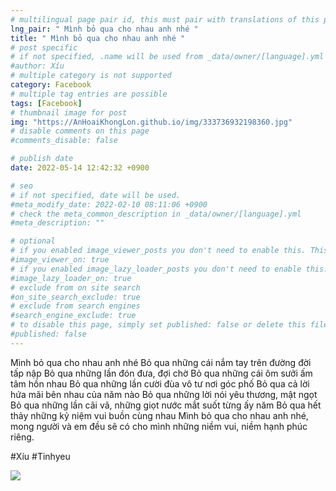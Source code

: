 ```yaml
---
# multilingual page pair id, this must pair with translations of this page. (This name must be unique)
lng_pair: " Mình bỏ qua cho nhau anh nhé "
title: " Mình bỏ qua cho nhau anh nhé "
# post specific
# if not specified, .name will be used from _data/owner/[language].yml
#author: Xíu
# multiple category is not supported
category: Facebook
# multiple tag entries are possible
tags: [Facebook]
# thumbnail image for post
img: "https://AnHoaiKhongLon.github.io/img/333736932198360.jpg"
# disable comments on this page
#comments_disable: false

# publish date
date: 2022-05-14 12:42:32 +0900

# seo
# if not specified, date will be used.
#meta_modify_date: 2022-02-10 08:11:06 +0900
# check the meta_common_description in _data/owner/[language].yml
#meta_description: ""

# optional
# if you enabled image_viewer_posts you don't need to enable this. This is only if image_viewer_posts = false
#image_viewer_on: true
# if you enabled image_lazy_loader_posts you don't need to enable this. This is only if image_lazy_loader_posts = false
#image_lazy_loader_on: true
# exclude from on site search
#on_site_search_exclude: true
# exclude from search engines
#search_engine_exclude: true
# to disable this page, simply set published: false or delete this file
#published: false
---
```


<!-- outline-start -->

Mình bỏ qua cho nhau anh nhé
Bỏ qua những cái nắm tay trên đường đời tấp nập
Bỏ qua những lần đón đưa, đợi chờ
Bỏ qua những cái ôm sưởi ấm tâm hồn nhau
Bỏ qua những lần cười đùa vô tư nơi góc phố
Bỏ qua cả lời hứa mãi bên nhau của năm nào
Bỏ qua những lời nói yêu thương, mật ngọt
Bỏ qua những lần cãi vã, những giọt nước mắt suốt từng ấy năm
Bỏ qua hết thảy những kỷ niệm vui buồn cùng nhau
Mình bỏ qua cho nhau anh nhé, mong người và em đều sẽ có cho mình những niềm vui, niềm hạnh phúc riêng.

#Xíu
#Tinhyeu

<!-- outline-end -->

<img src= "https://AnHoaiKhongLon.github.io/img/333736932198360.jpg">